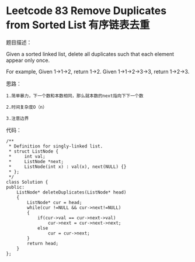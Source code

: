 # Leetcode 83 Remove Duplicates from Sorted List 有序链表去重
题目描述：

Given a sorted linked list, delete all duplicates such that each element appear only once.

For example,
Given 1->1->2, return 1->2.
Given 1->1->2->3->3, return 1->2->3.

思路：

    1.简单暴力，下一个数和本数相同，那么就本数的next指向下下一个数

    2.时间复杂度O（n）

    3.注意边界

代码：

```
/** 
 * Definition for singly-linked list. 
 * struct ListNode { 
 *     int val; 
 *     ListNode *next; 
 *     ListNode(int x) : val(x), next(NULL) {} 
 * }; 
 */  
class Solution {  
public:  
    ListNode* deleteDuplicates(ListNode* head)   
    {  
        ListNode* cur = head;  
        while(cur !=NULL && cur->next!=NULL)  
        {  
            if(cur->val == cur->next->val)  
                cur->next = cur->next->next;  
            else   
                cur = cur->next;  
        }  
        return head;     
    }  
};  
```
